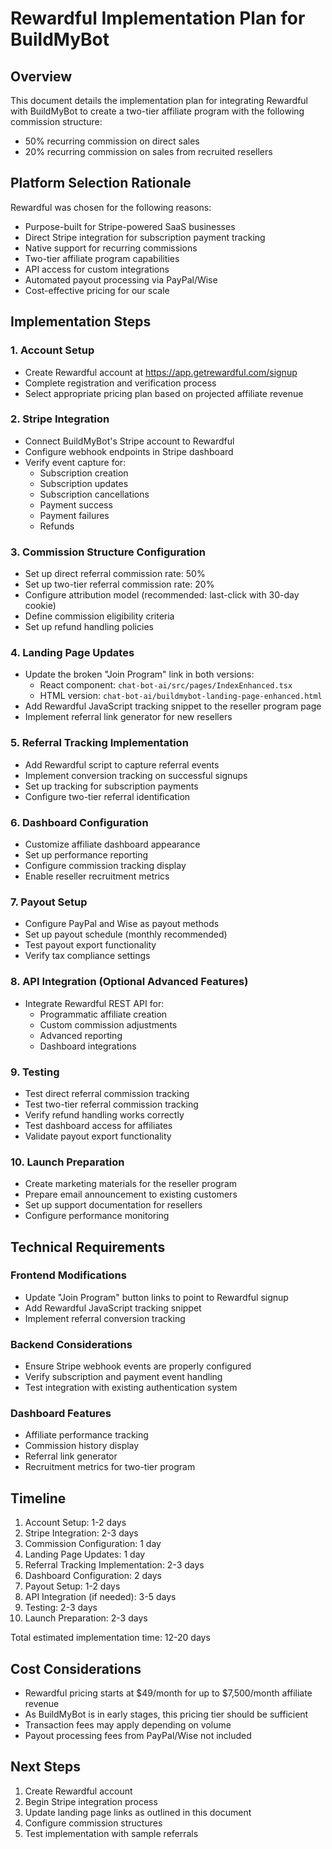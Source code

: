 # Rewardful Implementation Plan for BuildMyBot

## Overview
This document details the implementation plan for integrating Rewardful with BuildMyBot to create a two-tier affiliate program with the following commission structure:
- 50% recurring commission on direct sales
- 20% recurring commission on sales from recruited resellers

## Platform Selection Rationale
Rewardful was chosen for the following reasons:
- Purpose-built for Stripe-powered SaaS businesses
- Direct Stripe integration for subscription payment tracking
- Native support for recurring commissions
- Two-tier affiliate program capabilities
- API access for custom integrations
- Automated payout processing via PayPal/Wise
- Cost-effective pricing for our scale

## Implementation Steps

### 1. Account Setup
- Create Rewardful account at https://app.getrewardful.com/signup
- Complete registration and verification process
- Select appropriate pricing plan based on projected affiliate revenue

### 2. Stripe Integration
- Connect BuildMyBot's Stripe account to Rewardful
- Configure webhook endpoints in Stripe dashboard
- Verify event capture for:
  - Subscription creation
  - Subscription updates
  - Subscription cancellations
  - Payment success
  - Payment failures
  - Refunds

### 3. Commission Structure Configuration
- Set up direct referral commission rate: 50%
- Set up two-tier referral commission rate: 20%
- Configure attribution model (recommended: last-click with 30-day cookie)
- Define commission eligibility criteria
- Set up refund handling policies

### 4. Landing Page Updates
- Update the broken "Join Program" link in both versions:
  - React component: `chat-bot-ai/src/pages/IndexEnhanced.tsx`
  - HTML version: `chat-bot-ai/buildmybot-landing-page-enhanced.html`
- Add Rewardful JavaScript tracking snippet to the reseller program page
- Implement referral link generator for new resellers

### 5. Referral Tracking Implementation
- Add Rewardful script to capture referral events
- Implement conversion tracking on successful signups
- Set up tracking for subscription payments
- Configure two-tier referral identification

### 6. Dashboard Configuration
- Customize affiliate dashboard appearance
- Set up performance reporting
- Configure commission tracking display
- Enable reseller recruitment metrics

### 7. Payout Setup
- Configure PayPal and Wise as payout methods
- Set up payout schedule (monthly recommended)
- Test payout export functionality
- Verify tax compliance settings

### 8. API Integration (Optional Advanced Features)
- Integrate Rewardful REST API for:
  - Programmatic affiliate creation
  - Custom commission adjustments
  - Advanced reporting
  - Dashboard integrations

### 9. Testing
- Test direct referral commission tracking
- Test two-tier referral commission tracking
- Verify refund handling works correctly
- Test dashboard access for affiliates
- Validate payout export functionality

### 10. Launch Preparation
- Create marketing materials for the reseller program
- Prepare email announcement to existing customers
- Set up support documentation for resellers
- Configure performance monitoring

## Technical Requirements

### Frontend Modifications
- Update "Join Program" button links to point to Rewardful signup
- Add Rewardful JavaScript tracking snippet
- Implement referral conversion tracking

### Backend Considerations
- Ensure Stripe webhook events are properly configured
- Verify subscription and payment event handling
- Test integration with existing authentication system

### Dashboard Features
- Affiliate performance tracking
- Commission history display
- Referral link generator
- Recruitment metrics for two-tier program

## Timeline
1. Account Setup: 1-2 days
2. Stripe Integration: 2-3 days
3. Commission Configuration: 1 day
4. Landing Page Updates: 1 day
5. Referral Tracking Implementation: 2-3 days
6. Dashboard Configuration: 2 days
7. Payout Setup: 1-2 days
8. API Integration (if needed): 3-5 days
9. Testing: 2-3 days
10. Launch Preparation: 2-3 days

Total estimated implementation time: 12-20 days

## Cost Considerations
- Rewardful pricing starts at $49/month for up to $7,500/month affiliate revenue
- As BuildMyBot is in early stages, this pricing tier should be sufficient
- Transaction fees may apply depending on volume
- Payout processing fees from PayPal/Wise not included

## Next Steps
1. Create Rewardful account
2. Begin Stripe integration process
3. Update landing page links as outlined in this document
4. Configure commission structures
5. Test implementation with sample referrals